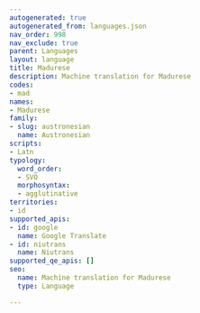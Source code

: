 ```yaml
---
autogenerated: true
autogenerated_from: languages.json
nav_order: 998
nav_exclude: true
parent: Languages
layout: language
title: Madurese
description: Machine translation for Madurese
codes:
- mad
names:
- Madurese
family:
- slug: austronesian
  name: Austronesian
scripts:
- Latn
typology:
  word_order:
  - SVO
  morphosyntax:
  - agglutinative
territories:
- id
supported_apis:
- id: google
  name: Google Translate
- id: niutrans
  name: Niutrans
supported_qe_apis: []
seo:
  name: Machine translation for Madurese
  type: Language

---
```


